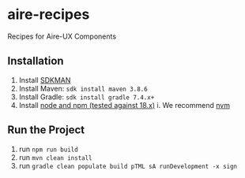 # aire-recipes
Recipes for Aire-UX Components

## Installation
1. Install [SDKMAN](https://sdkman.io)
2. Install Maven: `sdk install maven 3.8.6` 
3. Install Gradle: `sdk install gradle 7.4.x+`
4. Install [node and npm (tested against 18.x)](https://nodejs.org/en)
   i. We recommend [nvm](https://github.com/nvm-sh/nvm)


## Run the Project
1. run `npm run build`
2. run `mvn clean install` 
3. run `gradle clean populate build pTML sA runDevelopment -x sign`

